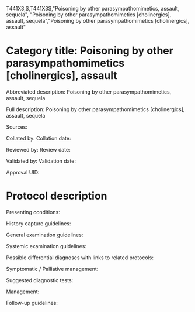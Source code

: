 T441X3,S,T441X3S,"Poisoning by other parasympathomimetics, assault, sequela", "Poisoning by other parasympathomimetics [cholinergics], assault, sequela","Poisoning by other parasympathomimetics [cholinergics], assault"
# Category title: Poisoning by other parasympathomimetics [cholinergics], assault

Abbreviated description: Poisoning by other parasympathomimetics, assault, sequela

Full description: Poisoning by other parasympathomimetics [cholinergics], assault, sequela

Sources:

Collated by:
Collation date:

Reviewed by:
Review date:

Validated by:
Validation date:

Approval UID:

# Protocol description

Presenting conditions:

History capture guidelines:

General examination guidelines:

Systemic examination guidelines:

Possible differential diagnoses with links to related protocols:

Symptomatic / Palliative management:

Suggested diagnostic tests:

Management:

Follow-up guidelines:
